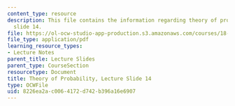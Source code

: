 ```yaml
---
content_type: resource
description: This file contains the information regarding theory of probability, lecture
  slide 14.
file: https://ol-ocw-studio-app-production.s3.amazonaws.com/courses/18-175-theory-of-probability-spring-2014/8226ea2ac0064172d742b396a16e6907_MIT18_175S14_Lecture14.pdf
file_type: application/pdf
learning_resource_types:
- Lecture Notes
parent_title: Lecture Slides
parent_type: CourseSection
resourcetype: Document
title: Theory of Probability, Lecture Slide 14
type: OCWFile
uid: 8226ea2a-c006-4172-d742-b396a16e6907
---
```

